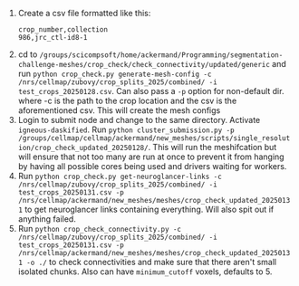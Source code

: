 1. Create a csv file formatted like this:
    ```
    crop_number,collection
    986,jrc_ctl-id8-1
    ```
2. cd to `/groups/scicompsoft/home/ackermand/Programming/segmentation-challenge-meshes/crop_check/check_connectivity/updated/generic` and run `python crop_check.py generate-mesh-config -c /nrs/cellmap/zubovy/crop_splits_2025/combined/ -i test_crops_20250128.csv`. Can also pass a `-p` option for non-default dir.
where -c is the path to the crop location and the csv is the aforementioned csv. This will create the mesh configs
3. Login to submit node and change to the same directory. Activate `igneous-daskified`. Run `python cluster_submission.py -p /groups/cellmap/cellmap/ackermand/new_meshes/scripts/single_resolution/crop_check_updated_20250128/`. This will run the meshifcation but will ensure that not too many are run at once to prevent it from hanging by having all possible cores being used and drivers waiting for workers.
4. Run `python crop_check.py get-neuroglancer-links -c /nrs/cellmap/zubovy/crop_splits_2025/combined/ -i test_crops_20250131.csv -p /nrs/cellmap/ackermand/new_meshes/meshes/crop_check_updated_20250131` to get neuroglancer links containing everything. Will also spit out if anything failed.
5. Run `python crop_check_connectivity.py -c /nrs/cellmap/zubovy/crop_splits_2025/combined/ -i test_crops_20250131.csv -p /nrs/cellmap/ackermand/new_meshes/meshes/crop_check_updated_20250131 -o ./` to check connectivities and make sure that there aren't small isolated chunks. Also can have `minimum_cutoff` voxels, defaults to 5. 